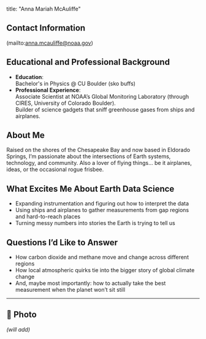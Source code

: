 title: "Anna Mariah McAuliffe"

## Contact Information
(mailto:anna.mcauliffe@noaa.gov)

## Educational and Professional Background
- **Education**:  
  Bachelor's in Physics @ CU Boulder (sko buffs) 
- **Professional Experience**:  
  Associate Scientist at NOAA’s Global Monitoring Laboratory (through CIRES, University of Colorado Boulder).  
  Builder of science gadgets that sniff greenhouse gases from ships and airplanes.

## About Me
Raised on the shores of the Chesapeake Bay and now based in Eldorado Springs, I’m passionate about the intersections of Earth systems, technology, and community. Also a lover of flying things... be it airplanes, ideas, or the occasional rogue frisbee.

## What Excites Me About Earth Data Science
- Expanding instrumentation and figuring out how to interpret the data  
- Using ships and airplanes to gather measurements from gap regions and hard-to-reach places  
- Turning messy numbers into stories the Earth is trying to tell us  

## Questions I’d Like to Answer
- How carbon dioxide and methane move and change across different regions  
- How local atmospheric quirks tie into the bigger story of global climate change  
- And, maybe most importantly: how to actually take the best measurement when the planet won’t sit still 

---

## 📸 Photo
*(will add)*
